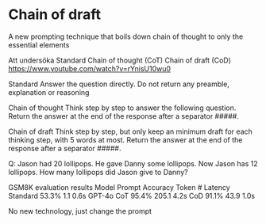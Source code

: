 # Chain of draft

A new prompting technique that boils down chain of thought to only the
essential elements

Att undersöka
Standard
Chain of thought (CoT)
Chain of draft (CoD)
https://www.youtube.com/watch?v=rYnisU10wu0

Standard
Answer the question directly. Do not return any preamble, explanation or reasoning

Chain of thought
Think step by step to answer the following question.
Return the answer at the end of the response after a separator #####.

Chain of draft
Think step by step, but only keep an minimum draft for each thinking step,
with 5 words at most. Return the answer at the end of the response after a
separator #####.

Q: Jason had 20 lollipops. He gave Danny some lollipops. Now Jason
has 12 lollipops. How many lollipops did Jason give to Danny?

GSM8K evaluation results
Model     Prompt    Accuracy  Token # Latency
          Standard  53.3%     1.1     0.6s
GPT-4o    CoT       95.4%     205.1   4.2s
          CoD       91.1%     43.9    1.0s

No new technology, just change the prompt
